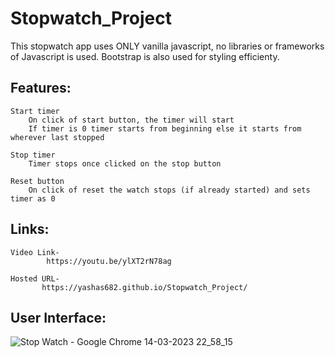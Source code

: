 # Stopwatch_Project

This stopwatch app uses ONLY vanilla javascript, no libraries or frameworks of Javascript is used. Bootstrap is also used for styling efficienty.

## Features:
    Start timer
        On click of start button, the timer will start
        If timer is 0 timer starts from beginning else it starts from wherever last stopped

    Stop timer
        Timer stops once clicked on the stop button

    Reset button
        On click of reset the watch stops (if already started) and sets timer as 0

## Links:

    Video Link-
            https://youtu.be/ylXT2rN78ag

    Hosted URL-  
           https://yashas682.github.io/Stopwatch_Project/

## User Interface:
![Stop Watch - Google Chrome 14-03-2023 22_58_15](https://github.com/Yashas682/Stopwatch_Project/assets/91604926/3b856322-d24d-4b20-a48a-f4c110cfba85)
